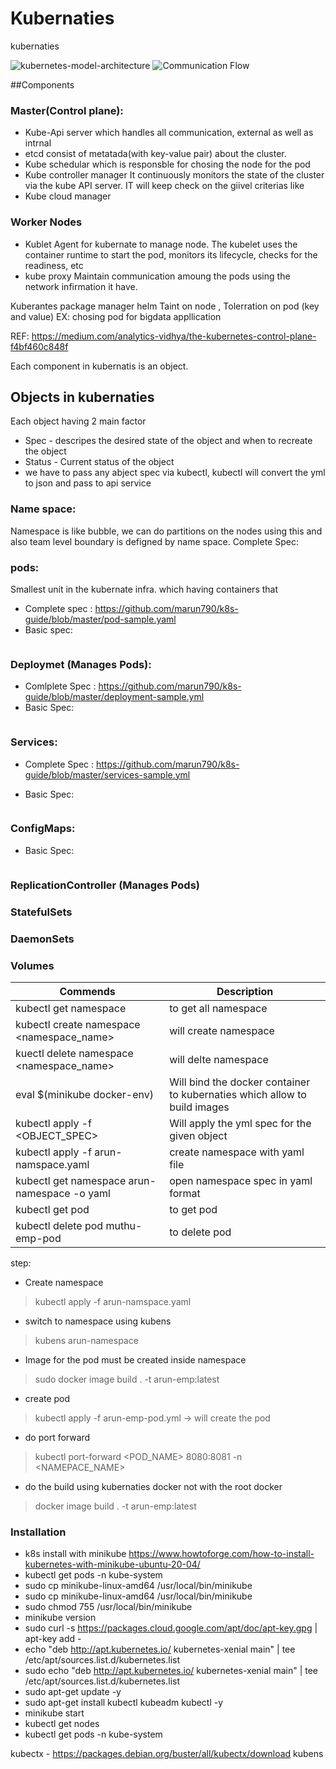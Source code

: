 # Kubernaties
kubernaties

![kubernetes-model-architecture](https://github.com/marun790/Kubernaties/blob/main/images/full-kubernetes-model-architecture.png?raw=true)
![Communication Flow](https://github.com/marun790/Kubernaties/blob/main/images/k8s_communication_flow.jpeg?raw=true)


##Components
### Master(Control plane):
* Kube-Api server
which handles all communication, external as well as intrnal
* etcd
consist of metatada(with key-value pair) about the cluster.
* Kube schedular
which is responsble for chosing the node for the pod
* Kube controller manager 
It continuously monitors the state of the cluster via the kube API server.
IT will keep check on the giivel criterias like 
* Kube cloud manager 

### Worker Nodes
* Kublet
Agent for kubernate to manage node.
The kubelet uses the container runtime to start the pod, monitors its lifecycle, checks for the readiness, etc
* kube proxy
Maintain communication amoung the pods using the network infirmation it have.

Kuberantes package manager helm
Taint on node , Tolerration on pod (key and value) EX: chosing pod for bigdata appllication


REF: https://medium.com/analytics-vidhya/the-kubernetes-control-plane-f4bf460c848f


Each component in kubernatis is an object.
## Objects in kubernaties
Each object having 2 main factor
* Spec - descripes the desired state of the object and when to recreate the object
* Status - Current status of the object
* we have to pass any abject spec via kubectl, kubectl will convert the yml to json and pass to api service

### Name space:
  Namespace is like bubble, we can do partitions on the nodes using this and also team level boundary is defigned by name space.
  Complete Spec: 
  
### pods:
  Smallest unit in the kubernate infra. which having containers that
* Complete spec : https://github.com/marun790/k8s-guide/blob/master/pod-sample.yaml
* Basic spec:
```

```
 
### Deploymet (Manages Pods):

* Comlplete Spec : https://github.com/marun790/k8s-guide/blob/master/deployment-sample.yml
* Basic Spec:
```

```

### Services:

* Complete Spec : https://github.com/marun790/k8s-guide/blob/master/services-sample.yml

* Basic Spec:
```

```

### ConfigMaps:
* Basic Spec:
```

```

### ReplicationController (Manages Pods)
### StatefulSets
### DaemonSets
### Volumes





Commends							|Description
--------------------------------------------------------------|-------------------------------------------------------------------------
kubectl get namespace						|to get all namespace
kubectl create namespace <namespace_name> 			|will create namespace
kuectl delete namespace <namespace_name> 			|will delte namespace
eval $(minikube docker-env)					|Will bind the docker container to kubernaties which allow to build images
kubectl apply -f <OBJECT_SPEC>				| Will apply the yml spec for the given object
kubectl apply -f arun-namspace.yaml				| create namespace with yaml file
kubectl get namespace arun-namespace -o yaml			| open namespace spec in yaml format
kubectl get pod 						| to get pod
kubectl delete pod muthu-emp-pod				| to delete pod




step:

* Create namespace
> kubectl apply -f arun-namspace.yaml

* switch to namespace using kubens
> kubens arun-namespace

* Image for the pod must be created inside namespace
> sudo docker image build . -t arun-emp:latest

* create pod
> kubectl apply -f arun-emp-pod.yml -> will create the pod

* do port forward
> kubectl port-forward <POD_NAME> 8080:8081 -n <NAMEPACE_NAME>

* do the build using kubernaties docker not with the root docker
> docker image build . -t arun-emp:latest

### Installation
* k8s install with minikube https://www.howtoforge.com/how-to-install-kubernetes-with-minikube-ubuntu-20-04/
* kubectl get pods -n kube-system
* sudo cp minikube-linux-amd64 /usr/local/bin/minikube
* sudo cp minikube-linux-amd64 /usr/local/bin/minikube
* sudo chmod 755 /usr/local/bin/minikube
* minikube version
* sudo curl -s https://packages.cloud.google.com/apt/doc/apt-key.gpg | apt-key add -
* echo "deb http://apt.kubernetes.io/ kubernetes-xenial main" | tee /etc/apt/sources.list.d/kubernetes.list
* sudo echo "deb http://apt.kubernetes.io/ kubernetes-xenial main" | tee /etc/apt/sources.list.d/kubernetes.list
* sudo apt-get update -y
* sudo apt-get install kubectl kubeadm kubectl -y
* minikube start
* kubectl get nodes
* kubectl get pods -n kube-system


kubectx - https://packages.debian.org/buster/all/kubectx/download
kubens
